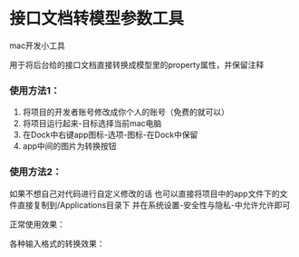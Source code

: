 # 接口文档转模型参数工具


mac开发小工具

用于将后台给的接口文档直接转换成模型里的property属性，并保留注释

### 使用方法1：
1. 将项目的开发者账号修改成你个人的账号（免费的就可以）
2. 将项目运行起来-目标选择当前mac电脑
3. 在Dock中右键app图标-选项-图标-在Dock中保留
4. app中间的图片为转换按钮

### 使用方法2：
如果不想自己对代码进行自定义修改的话
也可以直接将项目中的app文件下的文件直接复制到/Applications目录下
并在系统设置-安全性与隐私-中允许允许即可



正常使用效果：
[](http://leeze.me/img/articles/2018-1-31_interface/img1.png)

各种输入格式的转换效果：
[](http://leeze.me/img/articles/2018-1-31_interface/img2.png)


